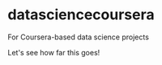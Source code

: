 datasciencecoursera
===================

For Coursera-based data science projects

Let's see how far this goes!
